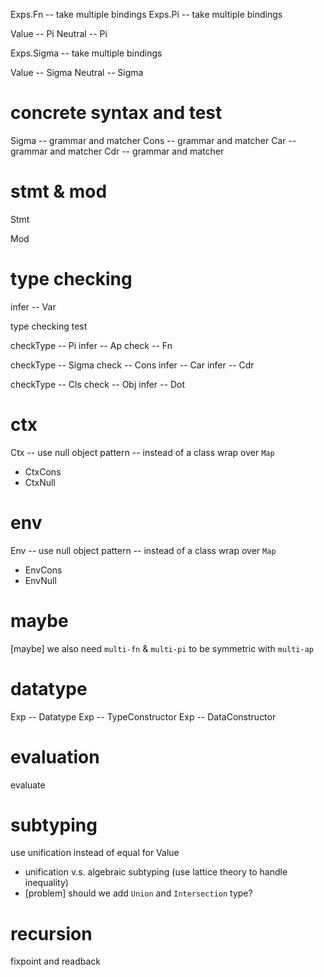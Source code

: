 Exps.Fn -- take multiple bindings
Exps.Pi -- take multiple bindings

Value -- Pi
Neutral -- Pi

Exps.Sigma -- take multiple bindings

Value -- Sigma
Neutral -- Sigma

# concrete syntax and test

Sigma -- grammar and matcher
Cons -- grammar and matcher
Car -- grammar and matcher
Cdr -- grammar and matcher

# stmt & mod

Stmt

Mod

# type checking

infer -- Var

type checking test

checkType -- Pi
infer -- Ap
check -- Fn

checkType -- Sigma
check -- Cons
infer -- Car
infer -- Cdr

checkType -- Cls
check -- Obj
infer -- Dot

# ctx

Ctx -- use null object pattern -- instead of a class wrap over `Map`

- CtxCons
- CtxNull

# env

Env -- use null object pattern -- instead of a class wrap over `Map`

- EnvCons
- EnvNull

# maybe

[maybe] we also need `multi-fn` & `multi-pi` to be symmetric with `multi-ap`

# datatype

Exp -- Datatype
Exp -- TypeConstructor
Exp -- DataConstructor

# evaluation

evaluate

# subtyping

use unification instead of equal for Value

- unification v.s. algebraic subtyping (use lattice theory to handle inequality)
- [problem] should we add `Union` and `Intersection` type?

# recursion

fixpoint and readback
